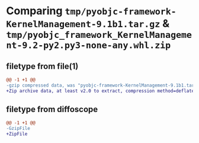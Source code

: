 # Comparing `tmp/pyobjc-framework-KernelManagement-9.1b1.tar.gz` & `tmp/pyobjc_framework_KernelManagement-9.2-py2.py3-none-any.whl.zip`

## filetype from file(1)

```diff
@@ -1 +1 @@
-gzip compressed data, was "pyobjc-framework-KernelManagement-9.1b1.tar", last modified: Sun Mar 26 11:27:55 2023, max compression
+Zip archive data, at least v2.0 to extract, compression method=deflate
```

## filetype from diffoscope

```diff
@@ -1 +1 @@
-GzipFile
+ZipFile
```


